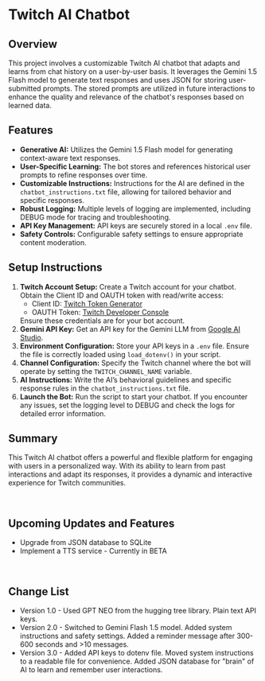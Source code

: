 <body>
    <h1>Twitch AI Chatbot</h1>
    <h2>Overview</h2>
    <p>This project involves a customizable Twitch AI chatbot that adapts and learns from chat history on a user-by-user basis. It leverages the Gemini 1.5 Flash model to generate text responses and uses JSON for storing user-submitted prompts. The stored prompts are utilized in future interactions to enhance the quality and relevance of the chatbot's responses based on learned data.</p>
    <h2>Features</h2>
    <ul>
        <li><strong>Generative AI:</strong> Utilizes the Gemini 1.5 Flash model for generating context-aware text responses.</li>
        <li><strong>User-Specific Learning:</strong> The bot stores and references historical user prompts to refine responses over time.</li>
        <li><strong>Customizable Instructions:</strong> Instructions for the AI are defined in the <code>chatbot_instructions.txt</code> file, allowing for tailored behavior and specific responses.</li>
        <li><strong>Robust Logging:</strong> Multiple levels of logging are implemented, including DEBUG mode for tracing and troubleshooting.</li>
        <li><strong>API Key Management:</strong> API keys are securely stored in a local <code>.env</code> file.</li>
        <li><strong>Safety Controls:</strong> Configurable safety settings to ensure appropriate content moderation.</li>
    </ul>
    <h2>Setup Instructions</h2>
    <ol>
        <li><strong>Twitch Account Setup:</strong> Create a Twitch account for your chatbot. Obtain the Client ID and OAUTH token with read/write access:
            <ul>
                <li>Client ID: <a href="https://twitchtokengenerator.com" target="_blank">Twitch Token Generator</a></li>
                <li>OAUTH Token: <a href="https://dev.twitch.tv/console" target="_blank">Twitch Developer Console</a></li>
            </ul>
            Ensure these credentials are for your bot account.
        </li>
        <li><strong>Gemini API Key:</strong> Get an API key for the Gemini LLM from <a href="https://aistudio.google.com/app/apikey" target="_blank">Google AI Studio</a>.</li>
        <li><strong>Environment Configuration:</strong> Store your API keys in a <code>.env</code> file. Ensure the file is correctly loaded using <code>load_dotenv()</code> in your script.</li>
        <li><strong>Channel Configuration:</strong> Specify the Twitch channel where the bot will operate by setting the <code>TWITCH_CHANNEL_NAME</code> variable.</li>
        <li><strong>AI Instructions:</strong> Write the AI’s behavioral guidelines and specific response rules in the <code>chatbot_instructions.txt</code> file.</li>
        <li><strong>Launch the Bot:</strong> Run the script to start your chatbot. If you encounter any issues, set the logging level to DEBUG and check the logs for detailed error information.</li>
    </ol>
    <h2>Summary</h2>
    <p>This Twitch AI chatbot offers a powerful and flexible platform for engaging with users in a personalized way. With its ability to learn from past interactions and adapt its responses, it provides a dynamic and interactive experience for Twitch communities.      </p>
    <br>
    <h2>Upcoming Updates and Features</h2>
    <ul>
        <li>Upgrade from JSON database to SQLite</li>
        <li>Implement a TTS service - Currently in BETA</li>
    </ul>
    <br>
    <h2>Change List</h2>
    <ul>
        <li>Version 1.0 - Used GPT NEO from the hugging tree library. Plain text API keys. </li>
        <li>Version 2.0 - Switched to Gemini Flash 1.5 model. Added system instructions and safety settings. Added a reminder message after 300-600 seconds and >10 messages. </li>
        <li>Version 3.0 - Added API keys to dotenv file. Moved system instructions to a readable file for convenience. Added JSON database for "brain" of AI to learn and remember user interactions. </li>
    </ul>
</body>
